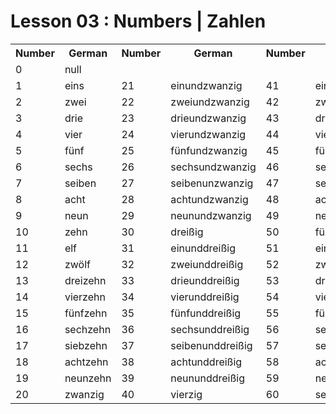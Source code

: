 # Lesson 03 : Numbers | Zahlen

<table>
  <tr>
    <th>Number</th>
    <th>German</th>
    <th>Number</th>
    <th>German</th>
    <th>Number</th>
    <th>German</th>
  </tr>
  
  <tr>
    <td>0</td>
    <td>null</td>
    <td></td>
    <td></td>
    <td></td>
    <td></td>
  </tr>
   
  <tr>
    <td>1</td>
    <td>eins</td>
    <td>21</td>
    <td>einundzwanzig</td>
    <td>41</td>
    <td>einundvierzig</td>
  </tr>
    
  <tr>
    <td>2</td>
    <td>zwei</td>
    <td>22</td>
    <td>zweiundzwanzig</td>
    <td>42</td>
    <td>zweiundvierzig</td>
  </tr>
    
  <tr>
    <td>3</td>
    <td>drie</td>
    <td>23</td>
    <td>drieundzwanzig</td>
    <td>43</td>
    <td>drieundvierzig</td>
  </tr>
    
  <tr>
    <td>4</td>
    <td>vier</td>
    <td>24</td>
    <td>vierundzwanzig</td>
    <td>44</td>
    <td>vierundvierzig</td>
  </tr>
    
  <tr>
    <td>5</td>
    <td>fünf</td>
    <td>25</td>
    <td>fünfundzwanzig</td>
    <td>45</td>
    <td>fünfundvierzig</td>
  </tr>
    
  <tr>
    <td>6</td>
    <td>sechs</td>
    <td>26</td>
    <td>sechsundzwanzig</td>
    <td>46</td>
    <td>sechsundvierzig</td>
  </tr>
    
  <tr>
    <td>7</td>
    <td>seiben</td>
    <td>27</td>
    <td>seibenunzwanzig</td>
    <td>47</td>
    <td>seibenundvierzig</td>
  </tr>
    
  <tr>
    <td>8</td>
    <td>acht</td>
    <td>28</td>
    <td>achtundzwanzig</td>
    <td>48</td>
    <td>achtundvierzig</td>
  </tr>
    
  <tr>
    <td>9</td>
    <td>neun</td>
    <td>29</td>
    <td>neunundzwanzig</td>
    <td>49</td>
    <td>neunundvierzig</td>
  </tr>
    
  <tr>
    <td>10</td>
    <td>zehn</td>
    <td>30</td>
    <td>dreißig</td>
    <td>50</td>
    <td>fünfzig</td>
  </tr>
    
  <tr>
    <td>11</td>
    <td>elf</td>
    <td>31</td>
    <td>einunddreißig</td>
    <td>51</td>
    <td>einundfünfzig</td>
  </tr>
    
  <tr>
    <td>12</td>
    <td>zwölf</td>
    <td>32</td>
    <td>zweiunddreißig</td>
    <td>52</td>
    <td>zweiundfünfzig</td>
  </tr>
    
  <tr>
    <td>13</td>
    <td>dreizehn</td>
    <td>33</td>
    <td>drieunddreißig</td>
    <td>53</td>
    <td>drieundfünfzig</td>
  </tr>
    
  <tr>
    <td>14</td>
    <td>vierzehn</td>
    <td>34</td>
    <td>vierunddreißig</td>
    <td>54</td>
    <td>vierundfünfzig</td>
  </tr>
    
  <tr>
    <td>15</td>
    <td>fünfzehn</td>
    <td>35</td>
    <td>fünfunddreißig</td>
    <td>55</td>
    <td>fünfundfünfzig</td>
  </tr>
    
  <tr>
    <td>16</td>
    <td>sechzehn</td>
    <td>36</td>
    <td>sechsunddreißig</td>
    <td>56</td>
    <td>sechsundfünfzig</td>
  </tr>
    
  <tr>
    <td>17</td>
    <td>siebzehn</td>
    <td>37</td>
    <td>seibenunddreißig</td>
    <td>57</td>
    <td>seibenundfünfzig</td>
  </tr>
    
  <tr>
    <td>18</td>
    <td>achtzehn</td>
    <td>38</td>
    <td>achtunddreißig</td>
    <td>58</td>
    <td>achtundfünfzig</td>
  </tr>
    
  <tr>
    <td>19</td>
    <td>neunzehn</td>
    <td>39</td>
    <td>neununddreißig</td>
    <td>59</td>
    <td>neunundfünfzig</td>
  </tr>
    
  <tr>
    <td>20</td>
    <td>zwanzig</td>
    <td>40</td>
    <td>vierzig</td>
    <td>60</td>
    <td>sechzig</td>
  </tr>
  
</table>
